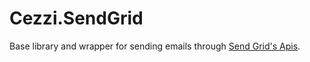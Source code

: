 # Cezzi.SendGrid
Base library and wrapper for sending emails through [Send Grid's Apis](https://docs.sendgrid.com/api-reference/mail-send/mail-send).  
